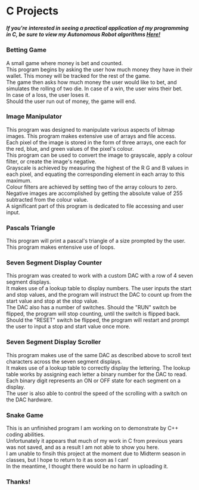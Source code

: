 # C Projects
##### If you're interested in seeing a practical application of my programming in C, be sure to view my Autonomous Robot algorithms [Here!](https://github.com/Minnietj/minnietj.github.io/tree/master/Line%20Following%20Robot)
### Betting Game
A small game where money is bet and counted.\
This program begins by asking the user how much money they have in their wallet. This money will be tracked for the rest of the game.\
The game then asks how much money the user would like to bet, and simulates the rolling of two die.
In case of a win, the user wins their bet.\
In case of a loss, the user loses it.\
Should the user run out of money, the game will end.
### Image Manipulator
This program was designed to manipulate various aspects of bitmap images.
This program makes extensive use of arrays and file access.\
Each pixel of the image is stored in the form of three arrays, one each for the red, blue, and green values of the pixel's colour.\
This program can be used to convert the image to grayscale, apply a colour filter, or create the image's negative.\
Grayscale is achieved by measuring the highest of the R G and B values in each pixel, and equating the corresponding element in each array to this maximum.\
Colour filters are achieved by setting two of the array colours to zero.\
Negative images are accomplished by getting the absolute value of 255 subtracted from the colour value.\
A significant part of this program is dedicated to file accessing and user input.
### Pascals Triangle
This program will print a pascal's triangle of a size prompted by the user.
This program makes entensive use of loops.
### Seven Segment Display Counter
This program was created to work with a custom DAC with a row of 4 seven segment displays.\
It makes use of a lookup table to display numbers. The user inputs the start and stop values, and the program will instruct the DAC to count up from the start value and stop at the stop value.\
The DAC also has a number of switches. Should the "RUN" switch be flipped, the program will stop counting, until the switch is flipped back.\
Should the "RESET" switch be flipped, the program will restart and prompt the user to input a stop and start value once more.
### Seven Segment Display Scroller
This program makes use of the same DAC as described above to scroll text characters across the seven segment displays.\
It makes use of a lookup table to correctly display the lettering. The lookup table works by assigning each letter a binary number for the DAC to read. Each binary digit represents an ON or OFF state for each segment on a display.\
The user is also able to control the speed of the scrolling with a switch on the DAC hardware.
### Snake Game
This is an unfinished program I am working on to demonstrate by C++ coding abilities.\
Unfortunately it appears that much of my work in C from previous years was not saved, and as a result I am not able to show you here.\
I am unable to finsih this project at the moment due to Midterm season in classes, but I hope to return to it as soon as I can!\
In the meantime, I thought there would be no harm in uploading it.
### Thanks!
